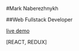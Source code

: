#Mark Naberezhnykh

##Web Fullstack Developer

[live demo](https://github.com/user/repo/blob/branch/other_file.md)

[REACT, REDUX]